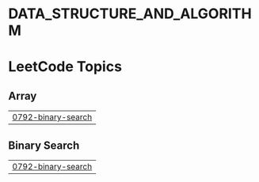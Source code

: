 # DATA_STRUCTURE_AND_ALGORITHM
<!---LeetCode Topics Start-->
# LeetCode Topics
## Array
|  |
| ------- |
| [0792-binary-search](https://github.com/dukarevaishnavi/DATA_STRUCTURE_AND_ALGORITHM/tree/master/0792-binary-search) |
## Binary Search
|  |
| ------- |
| [0792-binary-search](https://github.com/dukarevaishnavi/DATA_STRUCTURE_AND_ALGORITHM/tree/master/0792-binary-search) |
<!---LeetCode Topics End-->